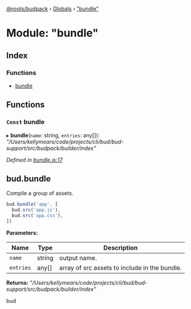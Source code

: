 [@roots/budpack](../README.md) › [Globals](../globals.md) › ["bundle"](_bundle_.md)

# Module: "bundle"

## Index

### Functions

* [bundle](_bundle_.md#const-bundle)

## Functions

### `Const` bundle

▸ **bundle**(`name`: string, `entries`: any[]): *"/Users/kellymears/code/projects/cli/bud/bud-support/src/budpack/builder/index"*

*Defined in [bundle.js:17](https://github.com/roots/bud-support/blob/a7a0906/src/budpack/builder/api/bundle.js#L17)*

## bud.bundle

Compile a group of assets.

```js
bud.bundle('app', [
  bud.src('app.js'),
  bud.src('app.css'),
])
```

**Parameters:**

Name | Type | Description |
------ | ------ | ------ |
`name` | string | output name. |
`entries` | any[] | array of src assets to include in the bundle. |

**Returns:** *"/Users/kellymears/code/projects/cli/bud/bud-support/src/budpack/builder/index"*

bud
